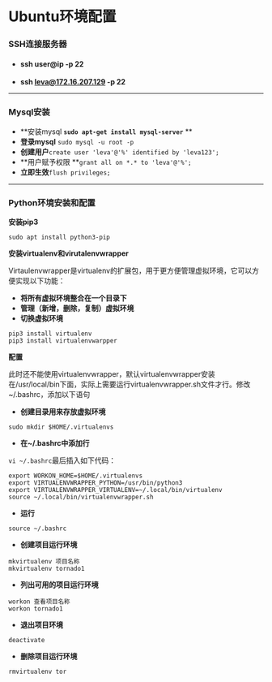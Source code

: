 # Ubuntu环境配置

### SSH连接服务器

* #### **ssh user@ip -p 22**
* **ssh leva@172.16.207.129 -p 22**

---

### Mysql安装

* **安装mysql **`sudo apt-get install mysql-server`** **
* **登录mysql** `sudo mysql -u root -p`
* **创建用户**`create user 'leva'@'%' identified by 'leva123';`
* **用户赋予权限 **`grant all on *.* to 'leva'@'%';`
* **立即生效**`flush privileges;`

---

### **Python环境安装和配置**

**安装pip3**

```
sudo apt install python3-pip
```

**安装virtualenv和virutalenvwrapper**

Virtaulenvwrapper是virtualenv的扩展包，用于更方便管理虚拟环境，它可以方便实现以下功能：

* **将所有虚拟环境整合在一个目录下**
* **管理（新增，删除，复制）虚拟环境**
* **切换虚拟环境**

```
pip3 install virtualenv
pip3 install virtualenvwarpper
```

**配置**

此时还不能使用virtualenvwrapper，默认virtualenvwrapper安装在/usr/local/bin下面，实际上需要运行virtualenvwrapper.sh文件才行。修改~/.bashrc，添加以下语句

* **创建目录用来存放虚拟环境**

```
sudo mkdir $HOME/.virtualenvs
```

* **在~/.bashrc中添加行**

`vi ~/.bashrc`最后插入如下代码：

```
export WORKON_HOME=$HOME/.virtualenvs
export VIRTUALENVWRAPPER_PYTHON=/usr/bin/python3
export VIRTUALENVWRAPPER_VIRTUALENV=~/.local/bin/virtualenv
source ~/.local/bin/virtualenvwrapper.sh
```

* **运行**

```
source ~/.bashrc
```

* **创建项目运行环境**

```
mkvirtualenv 项目名称
mkvirtualenv tornado1
```

* **列出可用的项目运行环境**

```
workon 查看项目名称  
workon tornado1
```

* **退出项目环境**

```
deactivate
```

* **删除项目运行环境**

```
rmvirtualenv tor
```



